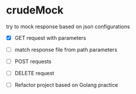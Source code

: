 # crudeMock

try to mock response based on json configurations

- [x] GET request with parameters
- [ ] match response file from path parameters
- [ ] POST requests
- [ ] DELETE request 
- [ ] Refactor project based on Golang practice

